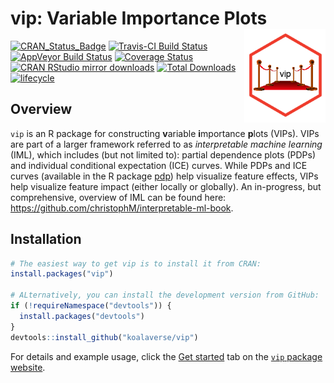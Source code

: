 
# vip: Variable Importance Plots <img src="man/figures/logo-vip.png" align="right" width="130" height="150" />

[![CRAN\_Status\_Badge](http://www.r-pkg.org/badges/version/vip)](https://cran.r-project.org/package=vip)
[![Travis-CI Build
Status](https://travis-ci.org/koalaverse/vip.svg?branch=master)](https://travis-ci.org/koalaverse/vip)
[![AppVeyor Build
Status](https://ci.appveyor.com/api/projects/status/github/koalaverse/vip?branch=master&svg=true)](https://ci.appveyor.com/project/koalaverse/vip)
[![Coverage
Status](https://img.shields.io/codecov/c/github/bgreenwell/vip.svg)](https://codecov.io/github/bgreenwell/vip?branch=master)
[![CRAN RStudio mirror
downloads](http://cranlogs.r-pkg.org/badges/vip)](http://www.r-pkg.org/pkg/vip)
[![Total
Downloads](http://cranlogs.r-pkg.org/badges/grand-total/vip)](http://www.r-pkg.org/badges/grand-total/vip)
[![lifecycle](https://img.shields.io/badge/lifecycle-maturing-brightgreen.svg)](https://www.tidyverse.org/lifecycle/#stable)

## Overview

`vip` is an R package for constructing **v**ariable **i**mportance
**p**lots (VIPs). VIPs are part of a larger framework referred to as
*interpretable machine learning* (IML), which includes (but not limited
to): partial dependence plots (PDPs) and individual conditional
expectation (ICE) curves. While PDPs and ICE curves (available in the R
package [pdp](https://cran.r-project.org/package=pdp)) help visualize
feature effects, VIPs help visualize feature impact (either locally or
globally). An in-progress, but comprehensive, overview of IML can be
found here: <https://github.com/christophM/interpretable-ml-book>.

## Installation

``` r
# The easiest way to get vip is to install it from CRAN:
install.packages("vip")

# ALternatively, you can install the development version from GitHub:
if (!requireNamespace("devtools")) {
  install.packages("devtools")
}
devtools::install_github("koalaverse/vip")
```

For details and example usage, click the [Get
started](https://koalaverse.github.io/vip/articles/vip.html) tab on the
[`vip` package website](https://koalaverse.github.io/vip/index.html).
